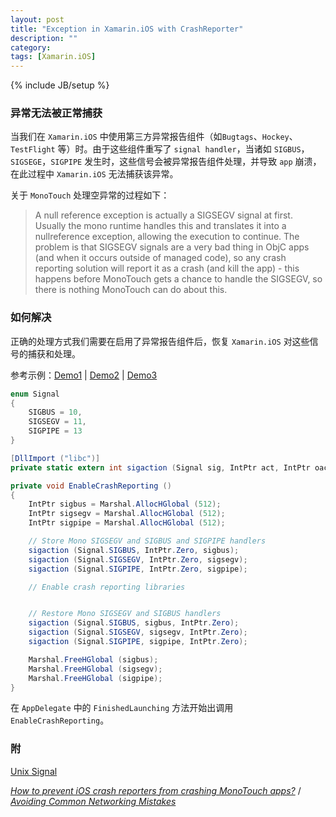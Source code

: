```yaml
---
layout: post
title: "Exception in Xamarin.iOS with CrashReporter"
description: ""
category: 
tags: [Xamarin.iOS]
---
```

{% include JB/setup %}

### 异常无法被正常捕获

当我们在 `Xamarin.iOS` 中使用第三方异常报告组件（如`Bugtags`、`Hockey`、`TestFlight` 等）时。由于这些组件重写了 `signal handler`，当诸如 `SIGBUS`，`SIGSEGE`，`SIGPIPE` 发生时，这些信号会被异常报告组件处理，并导致 `app` 崩溃，在此过程中 `Xamarin.iOS` 无法捕获该异常。

关于 `MonoTouch` 处理空异常的过程如下：
> A null reference exception is actually a SIGSEGV signal at first. Usually the mono runtime handles this and translates it into a nullreference exception, allowing the execution to continue. The problem is that SIGSEGV signals are a very bad thing in ObjC apps (and when it occurs outside of managed code), so any crash reporting solution will report it as a crash (and kill the app) - this happens before MonoTouch gets a chance to handle the SIGSEGV, so there is nothing MonoTouch can do about this.

### 如何解决

正确的处理方式我们需要在启用了异常报告组件后，恢复 `Xamarin.iOS` 对这些信号的捕获和处理。

参考示例：[Demo1](https://github.com/stampsy/hockeyapp-monotouch/blob/master/src/SampleApp/AppDelegate.cs) | [Demo2](https://github.com/DefinitelyBound/xamarin-ios/blob/master/TestFlight/binding/testflight-threadsafe.cs) | [Demo3](https://github.com/GNOME/banshee/blob/stable-2.2/src/Core/Banshee.Core/Banshee.Base/PlatformHacks.cs)

``` c#
enum Signal
{
	SIGBUS = 10,
	SIGSEGV = 11,
	SIGPIPE = 13
}

[DllImport ("libc")]
private static extern int sigaction (Signal sig, IntPtr act, IntPtr oact);

private void EnableCrashReporting ()
{
	IntPtr sigbus = Marshal.AllocHGlobal (512);
	IntPtr sigsegv = Marshal.AllocHGlobal (512);
	IntPtr sigpipe = Marshal.AllocHGlobal (512);

	// Store Mono SIGSEGV and SIGBUS and SIGPIPE handlers
	sigaction (Signal.SIGBUS, IntPtr.Zero, sigbus);
	sigaction (Signal.SIGSEGV, IntPtr.Zero, sigsegv);
	sigaction (Signal.SIGPIPE, IntPtr.Zero, sigpipe);

	// Enable crash reporting libraries


	// Restore Mono SIGSEGV and SIGBUS handlers
	sigaction (Signal.SIGBUS, sigbus, IntPtr.Zero);
	sigaction (Signal.SIGSEGV, sigsegv, IntPtr.Zero);
	sigaction (Signal.SIGPIPE, sigpipe, IntPtr.Zero);

	Marshal.FreeHGlobal (sigbus);
	Marshal.FreeHGlobal (sigsegv);
	Marshal.FreeHGlobal (sigpipe);
}
```

在 `AppDelegate` 中的 `FinishedLaunching` 方法开始出调用 `EnableCrashReporting`。

### 附

[Unix Signal](https://en.wikipedia.org/wiki/Unix_signal)

[*How to prevent iOS crash reporters from crashing MonoTouch apps?*](http://stackoverflow.com/questions/14499334/how-to-prevent-ios-crash-reporters-from-crashing-monotouch-apps/14499336#14499336)  /
[*Avoiding Common Networking Mistakes*](https://developer.apple.com/library/content/documentation/NetworkingInternetWeb/Conceptual/NetworkingOverview/CommonPitfalls/CommonPitfalls.html)